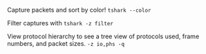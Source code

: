 Capture packets and sort by color!
`tshark --color`

Filter captures with `tshark -z filter`

View protocol hierarchy to see a tree view of protocols used, frame numbers, and packet sizes.
`-z io,phs -q`